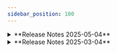 ```yaml
---
sidebar_position: 100
---
```

<details>
<summary>**Release Notes 2025-05-04**</summary>
 ##### branch: v1.01, commit: 440016cab92fb0dab0849a9910b07471083a04d2 (HID-api)
 ##### branch: v1.01, commit: 06aebbe1e4d016f476e9ab28d53477259b6234cf (HID-web)
- Enhanced HID Plate sample page to show reference validation error indicator
- Enhanced sample page to show reference validation error indicator
- Update VPR import data schedule to run at 6:45am daily.
- Updated local code to get data from HID new database
</details>
<details>
<summary>**Release Notes 2025-03-04**</summary>
 ##### branch: v1, commit: 942249548dfa903409178341487fd6a1c28de9a3
- Update Fragment list validation rule to 50% of allele must have height greater than 5000 rfu.
- Update Fragment list validation violation verbiage.
- Enhanced application exception handling when there is an error ingesting HID data file.
</details>
